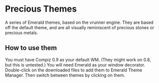 # Precious Themes
A series of Emerald themes, based on the vrunner engine. They are based 
off the default theme, and are all visually reminiscent of precious 
stones or precious metals.

## How to use them
You must have Compiz 0.9 as your default WM. (They might work on 0.8, 
but this is untested.) You will need Emerald as your window decorator. 
Double-click on the downloaded files to add them to Emerald Theme 
Manager. Then switch between themes by clicking on them.
